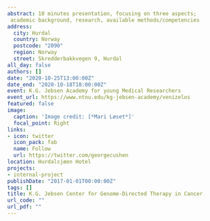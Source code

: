```yaml
---
abstract: 10 minutes presentation, focusing on three aspects;
 academic background, research, available methods/competencies  
address:
  city: Hurdal
  country: Norway
  postcode: "2090"
  region: Norway
  street: Skredderbakkvegen 9, Hurdal
all_day: false
authors: []
date: "2020-10-25T13:00:00Z"
date_end: "2020-10-18T18:00:00Z"
event: K.G. Jebsen Academy for young Medical Researchers
event_url: https://www.ntnu.edu/kg-jebsen-academy/venizelos
featured: false
image:
  caption: 'Image credit: [*Mari Løset*]'
  focal_point: Right
links:
- icon: twitter
  icon_pack: fab
  name: Follow
  url: https://twitter.com/georgecushen
location: Hurdalsjøen Hotel
projects:
- internal-project
publishDate: "2017-01-01T00:00:00Z"
tags: []
title: K.G. Jebsen Center for Genome-Directed Therapy in Cancer
url_code: ""
url_pdf: ""
---
```


